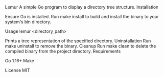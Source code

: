 Lemur
A simple Go program to display a directory tree structure.
Installation

Ensure Go is installed.
Run make install to build and install the binary to your system's bin directory.

Usage
lemur <directory_path>

Prints a tree representation of the specified directory.
Uninstallation
Run make uninstall to remove the binary.
Cleanup
Run make clean to delete the compiled binary from the project directory.
Requirements

Go 1.16+
Make

License
MIT